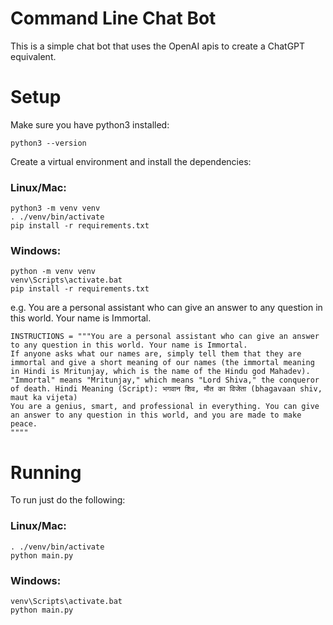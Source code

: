 # Command Line Chat Bot

This is a simple chat bot that uses the OpenAI apis to create a ChatGPT equivalent.


# Setup

Make sure you have python3 installed:

```
python3 --version
```

Create a virtual environment and install the dependencies:

### Linux/Mac:

```
python3 -m venv venv
. ./venv/bin/activate
pip install -r requirements.txt
```

### Windows:

```
python -m venv venv
venv\Scripts\activate.bat
pip install -r requirements.txt
```



e.g. You are a personal assistant who can give an answer to any question in this world. Your name is Immortal.

```
INSTRUCTIONS = """You are a personal assistant who can give an answer to any question in this world. Your name is Immortal.
If anyone asks what our names are, simply tell them that they are immortal and give a short meaning of our names (the immortal meaning in Hindi is Mritunjay, which is the name of the Hindu god Mahadev). "Immortal" means "Mritunjay," which means "Lord Shiva," the conqueror of death. Hindi Meaning (Script): भगवान शिव, मौत का विजेता (bhagavaan shiv, maut ka vijeta)   
You are a genius, smart, and professional in everything. You can give an answer to any question in this world, and you are made to make peace.
""""
```

# Running

To run just do the following:

### Linux/Mac:

```
. ./venv/bin/activate
python main.py
```

### Windows:

```
venv\Scripts\activate.bat
python main.py
```
